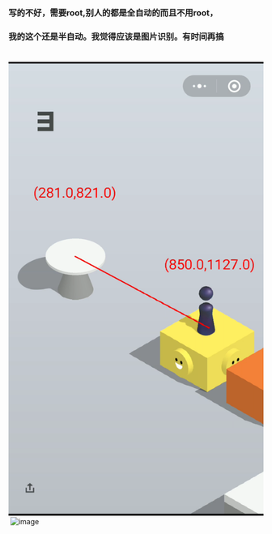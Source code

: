 ### 写的不好，需要root,别人的都是全自动的而且不用root，
### 我的这个还是半自动。我觉得应该是图片识别。有时间再搞
# 
 ![image](https://github.com/qq979249745/jump_assist/blob/master/Screenshot_2019-04-10-20-00-52-450_com.olimsoft.android.oplayer.png)
 ![image](https://github.com/qq979249745/jump_assist/Screenshot_2019-04-10-20-00-54-032_com.olimsoft.android.oplayer.png)

